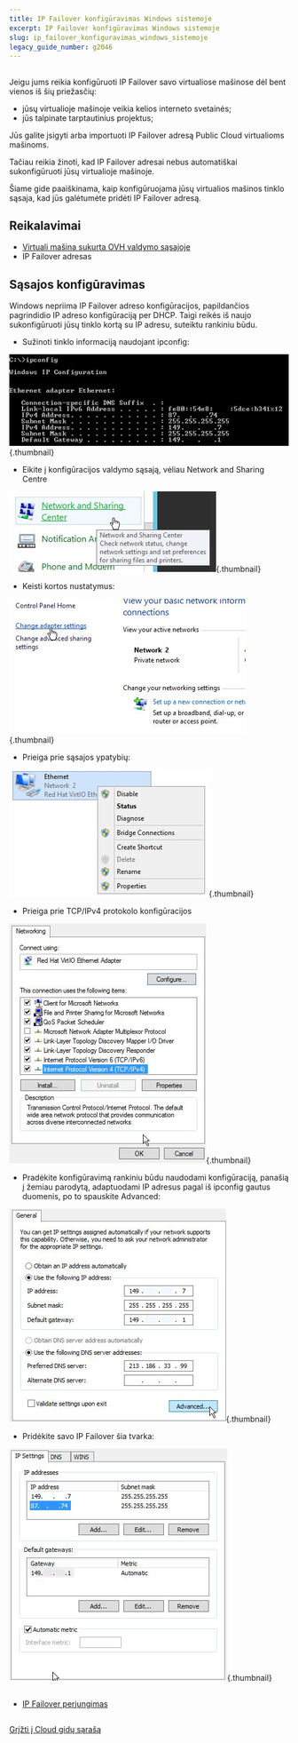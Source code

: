 ```yaml
---
title: IP Failover konfigūravimas Windows sistemoje
excerpt: IP Failover konfigūravimas Windows sistemoje
slug: ip_failover_konfiguravimas_windows_sistemoje
legacy_guide_number: g2046
---
```



## 
Jeigu jums reikia konfigūruoti IP Failover savo virtualiose mašinose dėl bent vienos iš šių priežasčių:

- jūsų virtualioje mašinoje veikia kelios interneto svetainės;
- jūs talpinate tarptautinius projektus;

Jūs galite įsigyti arba importuoti IP Failover adresą Public Cloud virtualioms mašinoms.

Tačiau reikia žinoti, kad IP Failover adresai nebus automatiškai sukonfigūruoti jūsų virtualioje mašinoje.

Šiame gide paaiškinama, kaip konfigūruojama jūsų virtualios mašinos tinklo sąsaja, kad jūs galėtumėte pridėti IP Failover adresą.


## Reikalavimai

- [Virtuali mašina sukurta OVH valdymo sąsajoje]({legacy}1775)
- IP Failover adresas




## Sąsajos konfigūravimas
Windows nepriima IP Failover adreso konfigūracijos, papildančios pagrindidio IP adreso konfigūraciją per DHCP. Taigi reikės iš naujo sukonfigūruoti jūsų tinklo kortą su IP adresu, suteiktu rankiniu būdu.


- Sužinoti tinklo informaciją naudojant ipconfig:



![](images/img_3609.jpg){.thumbnail}

- Eikite į konfigūracijos valdymo sąsają, vėliau Network and Sharing Centre



![](images/img_3602.jpg){.thumbnail}

- Keisti kortos nustatymus:



![](images/img_3603.jpg){.thumbnail}

- Prieiga prie sąsajos ypatybių:



![](images/img_3604.jpg){.thumbnail}

- Prieiga prie TCP/IPv4 protokolo konfigūracijos



![](images/img_3605.jpg){.thumbnail}

- Pradėkite konfigūravimą rankiniu būdu naudodami konfigūraciją, panašią į žemiau parodytą, adaptuodami IP adresus pagal iš ipconfig gautus duomenis, po to spauskite Advanced:



![](images/img_3606.jpg){.thumbnail}

- Pridėkite savo IP Failover šia tvarka:



![](images/img_3607.jpg){.thumbnail}


## 

- [IP Failover perjungimas]({legacy}1890)




## 
[Grįžti į Cloud gidų sąrašą]({legacy}1785)

